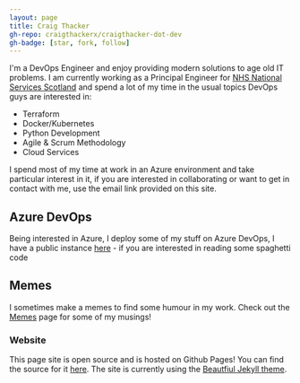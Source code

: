 ```yaml
---
layout: page
title: Craig Thacker
gh-repo: craigthackerx/craigthacker-dot-dev
gh-badge: [star, fork, follow]
---
```



I'm a DevOps Engineer and enjoy providing modern solutions to age old IT problems. I am currently working as a Principal Engineer for [NHS National Services Scotland](https://www.nss.nhs.scot/) and spend a lot of my time in the usual topics DevOps guys are interested in:

- Terraform
- Docker/Kubernetes
- Python Development
- Agile & Scrum Methodology
- Cloud Services

I spend most of my time at work in an Azure environment and take particular interest in it, if you are interested in collaborating or want to get in contact with me, use the email link provided on this site.


## Azure DevOps

Being interested in Azure, I deploy some of my stuff on Azure DevOps, I have a public instance [here](https://dev.azure.com/craigtho/craigtho-azdo) - if you are interested in reading some spaghetti code

## Memes

I sometimes make a memes to find some humour in my work. Check out the [Memes](https://craigthacker.dev/memes) page for some of my musings!


### Website

This page site is open source and is hosted on Github Pages! You can find the source for it [here](https://github.com/craigthackerx/craigthacker-dot-dev).  The site is currently using the [Beautfiul Jekyll theme](https://github.com/daattali/beautiful-jekyll).